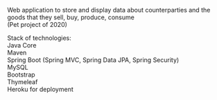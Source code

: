 Web application to store and display data about counterparties and the goods that they sell, buy, produce, consume  
(Pet project of 2020)

Stack of technologies:  
Java Core  
Maven  
Spring Boot (Spring MVC, Spring Data JPA, Spring Security)  
MySQL   
Bootstrap  
Thymeleaf  
Heroku for deployment


